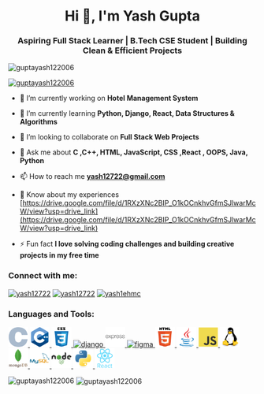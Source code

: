 <h1 align="center">Hi 👋, I'm Yash Gupta</h1>
<h3 align="center">Aspiring Full Stack Learner | B.Tech CSE Student | Building Clean & Efficient Projects</h3>

<p align="left"> <img src="https://komarev.com/ghpvc/?username=guptayash122006&label=Profile%20views&color=0e75b6&style=flat" alt="guptayash122006" /> </p>

<p align="left"> <a href="https://github.com/ryo-ma/github-profile-trophy"><img src="https://github-profile-trophy.vercel.app/?username=guptayash122006" alt="guptayash122006" /></a> </p>

- 🔭 I’m currently working on **Hotel Management System**

- 🌱 I’m currently learning **Python, Django, React, Data Structures & Algorithms**

- 👯 I’m looking to collaborate on **Full Stack Web Projects**

- 💬 Ask me about **C ,C++, HTML, JavaScript, CSS ,React , OOPS, Java, Python**

- 📫 How to reach me **yash12722@gmail.com**

- 📄 Know about my experiences [https://drive.google.com/file/d/1RXzXNc2BIP_O1kOCnkhvGfmSJlwarMcW/view?usp=drive_link](https://drive.google.com/file/d/1RXzXNc2BIP_O1kOCnkhvGfmSJlwarMcW/view?usp=drive_link)

- ⚡ Fun fact **I love solving coding challenges and building creative projects in my free time**

<h3 align="left">Connect with me:</h3>
<p align="left">
<a href="https://linkedin.com/in/yash12722" target="blank"><img align="center" src="https://raw.githubusercontent.com/rahuldkjain/github-profile-readme-generator/master/src/images/icons/Social/linked-in-alt.svg" alt="yash12722" height="30" width="40" /></a>
<a href="https://www.leetcode.com/yash12722" target="blank"><img align="center" src="https://raw.githubusercontent.com/rahuldkjain/github-profile-readme-generator/master/src/images/icons/Social/leet-code.svg" alt="yash12722" height="30" width="40" /></a>
<a href="https://auth.geeksforgeeks.org/user/yash1ehmc" target="blank"><img align="center" src="https://raw.githubusercontent.com/rahuldkjain/github-profile-readme-generator/master/src/images/icons/Social/geeks-for-geeks.svg" alt="yash1ehmc" height="30" width="40" /></a>
</p>

<h3 align="left">Languages and Tools:</h3>
<p align="left"> <a href="https://www.cprogramming.com/" target="_blank" rel="noreferrer"> <img src="https://raw.githubusercontent.com/devicons/devicon/master/icons/c/c-original.svg" alt="c" width="40" height="40"/> </a> <a href="https://www.w3schools.com/cpp/" target="_blank" rel="noreferrer"> <img src="https://raw.githubusercontent.com/devicons/devicon/master/icons/cplusplus/cplusplus-original.svg" alt="cplusplus" width="40" height="40"/> </a> <a href="https://www.w3schools.com/css/" target="_blank" rel="noreferrer"> <img src="https://raw.githubusercontent.com/devicons/devicon/master/icons/css3/css3-original-wordmark.svg" alt="css3" width="40" height="40"/> </a> <a href="https://www.djangoproject.com/" target="_blank" rel="noreferrer"> <img src="https://cdn.worldvectorlogo.com/logos/django.svg" alt="django" width="40" height="40"/> </a> <a href="https://expressjs.com" target="_blank" rel="noreferrer"> <img src="https://raw.githubusercontent.com/devicons/devicon/master/icons/express/express-original-wordmark.svg" alt="express" width="40" height="40"/> </a> <a href="https://www.figma.com/" target="_blank" rel="noreferrer"> <img src="https://www.vectorlogo.zone/logos/figma/figma-icon.svg" alt="figma" width="40" height="40"/> </a> <a href="https://www.w3.org/html/" target="_blank" rel="noreferrer"> <img src="https://raw.githubusercontent.com/devicons/devicon/master/icons/html5/html5-original-wordmark.svg" alt="html5" width="40" height="40"/> </a> <a href="https://www.java.com" target="_blank" rel="noreferrer"> <img src="https://raw.githubusercontent.com/devicons/devicon/master/icons/java/java-original.svg" alt="java" width="40" height="40"/> </a> <a href="https://developer.mozilla.org/en-US/docs/Web/JavaScript" target="_blank" rel="noreferrer"> <img src="https://raw.githubusercontent.com/devicons/devicon/master/icons/javascript/javascript-original.svg" alt="javascript" width="40" height="40"/> </a> <a href="https://www.linux.org/" target="_blank" rel="noreferrer"> <img src="https://raw.githubusercontent.com/devicons/devicon/master/icons/linux/linux-original.svg" alt="linux" width="40" height="40"/> </a> <a href="https://www.mongodb.com/" target="_blank" rel="noreferrer"> <img src="https://raw.githubusercontent.com/devicons/devicon/master/icons/mongodb/mongodb-original-wordmark.svg" alt="mongodb" width="40" height="40"/> </a> <a href="https://www.mysql.com/" target="_blank" rel="noreferrer"> <img src="https://raw.githubusercontent.com/devicons/devicon/master/icons/mysql/mysql-original-wordmark.svg" alt="mysql" width="40" height="40"/> </a> <a href="https://nodejs.org" target="_blank" rel="noreferrer"> <img src="https://raw.githubusercontent.com/devicons/devicon/master/icons/nodejs/nodejs-original-wordmark.svg" alt="nodejs" width="40" height="40"/> </a> <a href="https://www.python.org" target="_blank" rel="noreferrer"> <img src="https://raw.githubusercontent.com/devicons/devicon/master/icons/python/python-original.svg" alt="python" width="40" height="40"/> </a> <a href="https://reactjs.org/" target="_blank" rel="noreferrer"> <img src="https://raw.githubusercontent.com/devicons/devicon/master/icons/react/react-original-wordmark.svg" alt="react" width="40" height="40"/> </a> </p>

<p><img align="left" src="https://github-readme-stats.vercel.app/api/top-langs?username=guptayash122006&show_icons=true&locale=en&layout=compact" alt="guptayash122006" /></p>

<p>&nbsp;<img align="center" src="https://github-readme-stats.vercel.app/api?username=guptayash122006&show_icons=true&locale=en" alt="guptayash122006" /></p>
